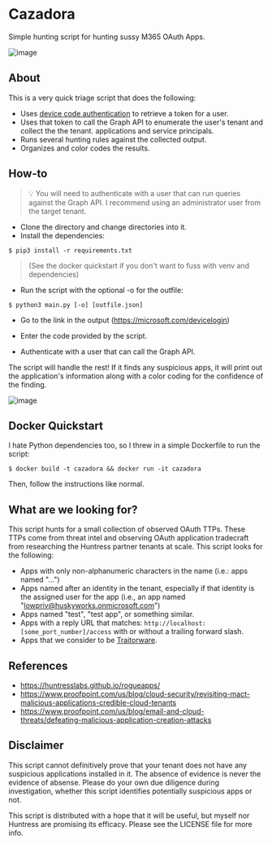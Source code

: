 # Cazadora
Simple hunting script for hunting sussy M365 OAuth Apps.

![image](https://github.com/user-attachments/assets/65e62d12-1165-4177-892e-252001bfe899)

## About
This is a very quick triage script that does the following:
- Uses [device code authentication](https://learn.microsoft.com/en-us/entra/identity-platform/v2-oauth2-device-code) to retrieve a token for a user.
- Uses that token to call the Graph API to enumerate the user's tenant and collect the the tenant. applications and service principals.
- Runs several hunting rules against the collected output.
- Organizes and color codes the results.

## How-to
> 💡 You will need to authenticate with a user that can run queries against the Graph API. I recommend using an administrator user from the target tenant.

- Clone the directory and change directories into it.
- Install the dependencies:
```
$ pip3 install -r requirements.txt
```
> (See the docker quickstart if you don't want to fuss with venv and dependencies)
- Run the script with the optional -o for the outfile:
```
$ python3 main.py [-o] [outfile.json]
```
- Go to the link in the output (https://microsoft.com/devicelogin)

- Enter the code provided by the script.

- Authenticate with a user that can call the Graph API.

 The script will handle the rest! If it finds any suspicious apps, it will print out the application's information along with a color coding for the confidence of the finding.

![image](https://github.com/user-attachments/assets/8e8dd670-d9ae-4260-9700-83e80489b337)


## Docker Quickstart
I hate Python dependencies too, so I threw in a simple Dockerfile to run the script:
```
$ docker build -t cazadora && docker run -it cazadora
```
Then, follow the instructions like normal.

## What are we looking for?
This script hunts for a small collection of observed OAuth TTPs. These TTPs come from threat intel and observing OAuth application tradecraft from researching the Huntress partner tenants at scale. This script looks for the following:

- Apps with only non-alphanumeric characters in the name (i.e.: apps named "...")
- Apps named after an identity in the tenant, especially if that identity is the assigned user for the app (i.e., an app named "lowpriv@huskyworks.onmicrosoft.com")
- Apps named "test", "test app", or something similar.
- Apps with a reply URL that matches: `http://localhost:[some_port_number]/access` with or without a trailing forward slash.
- Apps that we consider to be [Traitorware](https://huntresslabs.github.io/rogueapps/).

## References
- https://huntresslabs.github.io/rogueapps/
- https://www.proofpoint.com/us/blog/cloud-security/revisiting-mact-malicious-applications-credible-cloud-tenants
- https://www.proofpoint.com/us/blog/email-and-cloud-threats/defeating-malicious-application-creation-attacks

## Disclaimer
This script cannot definitively prove that your tenant does not have any suspicious applications installed in it. The absence of evidence is never the evidence of absense. Please do your own due diligence during investigation, whether this script identifies potentially suspicious apps or not.

This script is distributed with a hope that it will be useful, but myself nor Huntress are promising its efficacy. Please see the LICENSE file for more info.

